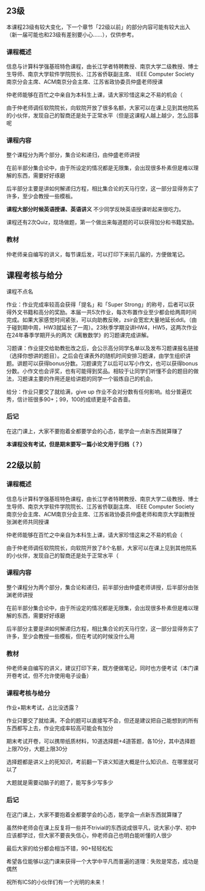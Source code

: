 ## 23级
本课程23级有较大变化，下一个章节「22级以前」的部分内容可能有较大出入（新一届可能也和23级有差别要小心……），仅供参考。

### 课程概述
信息与计算科学强基班特色课程，由长江学者特聘教授、南京大学二级教授、博士生导师、南京大学软件学院院长、江苏省侨联副主席、
IEEE Computer Society南京分会主席、ACM南京分会主席、江苏省政协委员仲盛老师授课

仲老师能够在百忙之中亲自为本科生上课，请大家珍惜这来之不易的机会（

由于仲老师调任软院院长，向软院开放了很多名额，大家可以在课上见到其他院系的小伙伴，发现自己的智商还是处于正常水平（但是这课程人越上越少，怎么回事呢
### 课程内容
整个课程分为两个部分，集合论和递归，由仲盛老师讲授

在前半部分集合论中，由于所设定的情况都是无限集，会出现很多朴素但是难以理解的东西，需要好好琢磨

后半部分主要是讲如何解递归方程，相比集合论的天马行空，这一部分显得务实了许多，至少会教授一些模板。

**课程大部分时候英语授课、英语讲义**
不少同学反映英语授课听起来很吃力。

课程还有2次Quiz，现场做题，第一个做出来每道题的可以获得加分和书籍奖励。

### 教材
仲老师亲自编写的讲义，每节课后发，可以打印下来前几届的，方便做笔记。

## 课程考核与给分
课程不点名

作业：作业完成率较高会获得「提名」和「Super Strong」的称号，后者可以获得外文书籍和高分的奖励。本届一共5次作业，每次布置作业至少都会给两周时间完成。如果大家感觉时间紧张，可以向助教反映，zsir会宽宏大量地延长ddl。（由于碰到期中周，HW3就延长了一周）。23秋季学期没讲HW4，HW5，这两次作业在24年春季学期开头的两次《离散数学》的习题课完成讲解。

习题课：作业提交给助教批改之后，会公示高分同学名单以及发布习题课报名链接（选择你想讲的题目）。之后会在课表外的随机时间安排习题课，由学生组织讲题。讲题可以获得bonus分数。习题课完了以后可以写小作文，也可以获得bonus分数。小作文也会评奖，也有可能得到奖品。相较于让同学们听懂不会的题目的做法，习题课主要的作用还是给讲题的同学一个锻炼自己的机会。

给分：作业只要交了就给满，give up 作业不会对分数有任何影响。给分普遍优秀，信计班很多90+；99，100的成绩更是不会吝啬。

### 后记
在这门课上，大家不要抱着全都要学会的心态，能学会一点新东西就算赚了



**本课程没有考试，但是期末要写一篇小论文用于归档（？）**




## 22级以前
### 课程概述
信息与计算科学强基班特色课程，由长江学者特聘教授、南京大学二级教授、博士生导师、南京大学软件学院院长、江苏省侨联副主席、
IEEE Computer Society南京分会主席、ACM南京分会主席、江苏省政协委员仲盛老师和南京大学副教授张渊老师共同授课


仲老师能够在百忙之中亲自为本科生上课，请大家珍惜这来之不易的机会（

由于仲老师调任软院院长，向软院开放了8个名额，大家可以在课上见到其他院系的小伙伴，发现自己的智商还是处于正常水平（
### 课程内容
整个课程分为两个部分，集合论和递归，前半部分由仲盛老师讲授，后半部分由张渊老师讲授

在前半部分集合论中，由于所设定的情况都是无限集，会出现很多朴素但是难以理解的东西，需要好好琢磨

后半部分主要是讲如何解递归方程，相比集合论的天马行空，这一部分显得务实了许多，至少会教授一些模板，但在考试的时候没什么用
### 教材
仲老师亲自编写的讲义，建议打印下来，既方便做笔记，同时也方便考试（本门课开卷考试，但不允许使用电子设备）
### 课程考核与给分
作业+期末考试，占比没透露？

作业只要交了就给满，不会的题可以直接写不会，但还是建议把自己能想到的所有东西都写上去，作业完成率较高可能会有加分

期末考试开卷，可以携带纸质材料，10道选择题+4道答题，各10分，其中选择题上限70分，大题上限30分

选择题都是讲义上的死知识，考前翻一下讲义知道大概是什么知识点、在哪里就可以了

大题就是需要动脑子的题了，能写多少写多少

### 后记
在这门课上，大家不要抱着全都要学会的心态，能学会一点新东西就算赚了

虽然仲老师会在课上反复将一些并不trivial的东西说成很平凡，说大家小学、初中应该都学过，但大家不要丧失信心，仲老师自己也明白能听懂的人很少

最后大家的给分都会相当不错，90+轻轻松松

希望各位能够以这门课来获得一个大学中平凡而普遍的道理：失败是常态，成功是偶然

祝所有ICS的小伙伴们有一个光明的未来！
